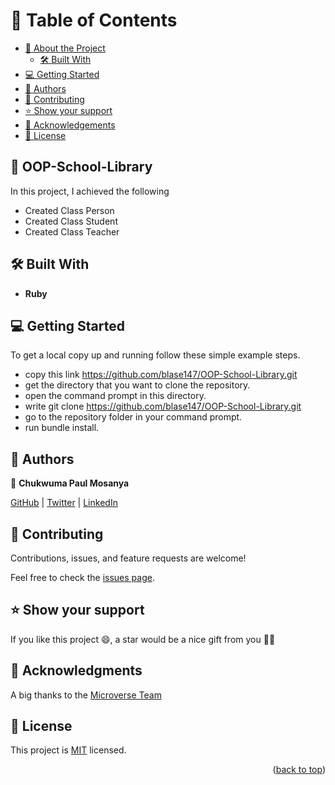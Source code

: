 # 📗 Table of Contents

- [📖 About the Project](#about-project)
  - [🛠 Built With](#built-with)
- [💻 Getting Started](#getting-started)
- [👥 Authors](#authors)
- [🤝 Contributing](#contributing)
- [⭐️ Show your support](#support)
- [🙏 Acknowledgements](#acknowledgements)
- [📝 License](#license)

## 📖 OOP-School-Library<a name="about-project"></a>

In this project, I achieved the following

- Created Class Person
- Created Class Student
- Created Class Teacher

## 🛠 Built With <a name="built-with"></a>

- **Ruby**

<!-- GETTING STARTED -->

## 💻 Getting Started <a name="getting-started"></a>

To get a local copy up and running follow these simple example steps.

- copy this link <https://github.com/blase147/OOP-School-Library.git>
- get the directory that you want to clone the repository.
- open the command prompt in this directory.
- write git clone <https://github.com/blase147/OOP-School-Library.git>
- go to the repository folder in your command prompt.
- run bundle install.

<!-- AUTHORS -->

## 👥 Authors <a name="authors"></a>

👤 **Chukwuma Paul Mosanya**

[GitHub](https://github.com/blase147) | [Twitter](https://twitter.com/ChukwumaMosanya) | [LinkedIn](https://www.linkedin.com/in/chukwuma-mosanya)

## 🤝 Contributing <a name="contributing"></a>

Contributions, issues, and feature requests are welcome!

Feel free to check the [issues page](../../issues/).

## ⭐️ Show your support <a name="support"></a>

If you like this project 😄, a star would be a nice gift from you :astronaut:

## 🙏 Acknowledgments <a name="acknowledgements"></a>

A big thanks to the [Microverse Team](https://www.microverse.org)

## 📝 License <a name="license"></a>

This project is [MIT](./LICENSE) licensed.

<p align="right">(<a href="#readme-top">back to top</a>)</p>
